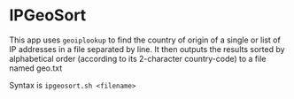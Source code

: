 # IPGeoSort
This app uses ``geoiplookup`` to find the country of origin
of a single or list of IP addresses in a file separated by line.
It then outputs the results sorted by alphabetical order (according
to its 2-character country-code)  to a file named geo<date-time>.txt

Syntax is ``ipgeosort.sh <filename>``
